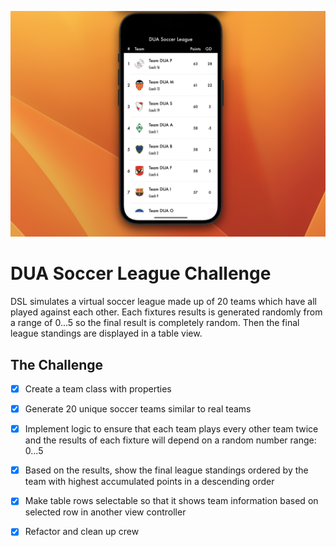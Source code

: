 ![DUASoccerLeague](https://github.com/atdheboshnjaku/DUASoccerLeague/blob/main/DuaSoccerLeague/Assets.xcassets/appScreenShot.imageset/appScreenShot.png)

# DUA Soccer League Challenge

DSL simulates a virtual soccer league made up of 20 teams which have all played against each other. Each fixtures results is generated randomly from a range of 0...5 so the final result is completely random. Then the final league standings are displayed in a table view.

## The Challenge

- [X] Create a team class with properties
- [X] Generate 20 unique soccer teams similar to real teams
- [X] Implement logic to ensure that each team plays every other team twice and the results of each fixture will depend on a random number range: 0...5
- [X] Based on the results, show the final league standings ordered by the team with highest accumulated points in a descending order
- [X] Make table rows selectable so that it shows team information based on selected row in another view controller
- [X] Refactor and clean up crew

